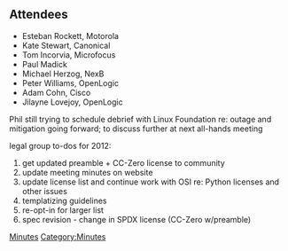 ## Attendees

  - Esteban Rockett, Motorola
  - Kate Stewart, Canonical
  - Tom Incorvia, Microfocus
  - Paul Madick
  - Michael Herzog, NexB
  - Peter Williams, OpenLogic
  - Adam Cohn, Cisco
  - Jilayne Lovejoy, OpenLogic

Phil still trying to schedule debrief with Linux Foundation re: outage
and mitigation going forward; to discuss further at next all-hands
meeting

legal group to-dos for 2012:

1.  get updated preamble + CC-Zero license to community
2.  update meeting minutes on website
3.  update license list and continue work with OSI re: Python licenses
    and other issues
4.  templatizing guidelines
5.  re-opt-in for larger list
6.  spec revision - change in SPDX license (CC-Zero w/preamble)

[Minutes](Category:Legal "wikilink")
[Category:Minutes](Category:Minutes "wikilink")
